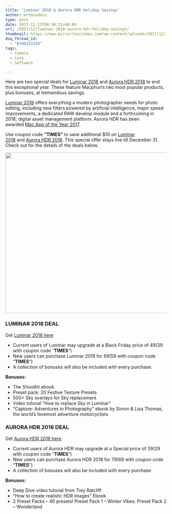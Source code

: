 ```yaml
---
title: 'Luminar 2018 & Aurora HDR Holiday Savings'
author: mrtmsadmin
type: post
date: 2017-12-13T08:50:21+00:00
url: /2017/12/luminar-2018-aurora-hdr-holiday-savings/
thumbnail: https://www.mirrorlesstimes.com/wp-content/uploads/2017/12/luminar-2018-aurora-hdr-offer.jpg
dsq_thread_id:
  - "6346323224"
tags:
  - Camera
  - Lens
  - Software

---
```

<p class="p1">
  <span class="s1">Here are two special deals for <a href="http://macphun.evyy.net/c/1130509/320119/3255" target="_blank" rel="follow external noopener noreferrer" data-wpel-link="external">Luminar 2018</a> and <a href="http://macphun.evyy.net/c/1130509/432034/3255" target="_blank" rel="follow external noopener noreferrer" data-wpel-link="external">Aurora HDR 2018</a> to end this exceptional year. These feature Macphun’s two most popular products, plus bonuses, at tremendous savings.</span>
</p>

<p class="p1">
  <span class="s1"><a href="http://macphun.evyy.net/c/1130509/320119/3255" target="_blank" rel="follow external noopener noreferrer" data-wpel-link="external">Luminar 2018</a> offers everything a modern photographer needs for photo editing, including new filters powered by artificial intelligence, major speed improvements, a dedicated RAW develop module and a forthcoming in 2018; digital asset management platform. Aurora HDR has been awarded <a href="https://www.dailycameranews.com/2017/12/aurora-hdr-wins-best-app-year-honors-apple/" data-wpel-link="internal">Mac App of the Year 2017</a>.</span>
</p>

Use coupon code **“TIMES”** to save additional $10 on <span class="s1"><a href="http://macphun.evyy.net/c/1130509/320119/3255" target="_blank" rel="follow external noopener noreferrer" data-wpel-link="external">Luminar 2018</a> and <a href="http://macphun.evyy.net/c/1130509/432034/3255" target="_blank" rel="follow external noopener noreferrer" data-wpel-link="external">Aurora HDR 2018</a>. This special offer stays live till December 31. Check out for the details of the deals below. </span><!--more-->

[<img class="aligncenter" src="//a.impactradius-go.com/display-ad/3255-419790" alt="" width="600" height="500" border="0" />][1]<img style="position: absolute; visibility: hidden;" src="//macphun.evyy.net/i/1130509/419790/3255" width="0" height="0" border="0" />

### LUMINAR 2018 DEAL

Get <a href="http://macphun.evyy.net/c/1130509/320119/3255" target="_blank" rel="follow external noopener noreferrer" data-wpel-link="external">Luminar 2018 here</a>

  * Current users of Luminar may upgrade at a Black <span class="aBn" tabindex="0" data-term="goog_1447748725"><span class="aQJ">Friday</span></span> price of $49 ($39 with coupon code “**TIMES**“)
  * New users can purchase Luminar 2018 for $69 ($59 with coupon code “**TIMES**“)
  * A collection of bonuses will also be included with every purchase.

<p dir="ltr">
  <strong>Bonuses:</strong>
</p>

  * The Shootkit ebook
  * Preset pack: 20 Festive Texture Presets
  * 500+ Sky overlays for Sky replacement
  * Video tutorial “How to replace Sky in Luminar”
  * “Capture: Adventures in Photography” ebook by Simon & Lisa Thomas, the world’s foremost adventure motorcyclists

### AURORA HDR 2018 DEAL

Get <a href="http://macphun.evyy.net/c/1130509/432034/3255" target="_blank" rel="follow external noopener noreferrer" data-wpel-link="external">Aurora HDR 2018 here</a>.

  * Current users of Aurora HDR may upgrade at a Special price of $39 ($29 with coupon code “**TIMES**“)
  * New users can purchase Aurora HDR 2018 for $79 ($69 with coupon code “**TIMES**“)
  * A collection of bonuses will also be included with every purchase

**Bonuses:**

  * Deep Dive video tutorial from Trey Ratcliff
  * “How to create realistic HDR images” Ebook
  * 2 Preset Packs – 40 presets! Preset Pack 1 – Winter Vibes. Preset Pack 2 – Wonderland

 [1]: //macphun.evyy.net/c/1130509/419790/3255